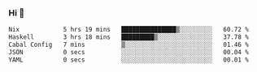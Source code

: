 ### Hi 👋

<!--START_SECTION:waka-->

```txt
Nix            5 hrs 19 mins   ███████████████▒░░░░░░░░░   60.72 %
Haskell        3 hrs 18 mins   █████████▒░░░░░░░░░░░░░░░   37.78 %
Cabal Config   7 mins          ▒░░░░░░░░░░░░░░░░░░░░░░░░   01.46 %
JSON           0 secs          ░░░░░░░░░░░░░░░░░░░░░░░░░   00.04 %
YAML           0 secs          ░░░░░░░░░░░░░░░░░░░░░░░░░   00.01 %
```

<!--END_SECTION:waka-->
